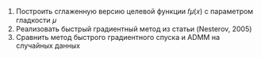 1. Построить сглаженную версию целевой функции  𝑓𝜇(𝑥)  с параметром гладкости  𝜇 
2. Реализовать быстрый градиентный метод из статьи (Nesterov, 2005)
3. Сравнить метод быстрого градиентного спуска и ADMM на случайных данных